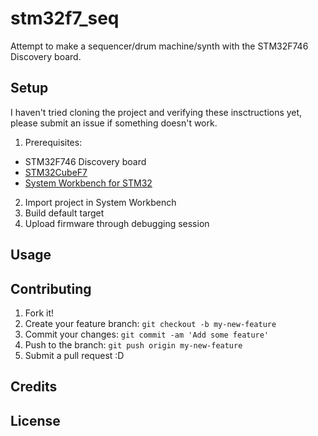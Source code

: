 # stm32f7_seq
Attempt to make a sequencer/drum machine/synth with the STM32F746 Discovery board.

## Setup
I haven't tried cloning the project and verifying these insctructions yet, please submit an issue if something doesn't work.
1. Prerequisites:
  - STM32F746 Discovery board
  - [STM32CubeF7](http://www.st.com/en/embedded-software/stm32cubef7.html)
  - [System Workbench for STM32](http://www.st.com/en/development-tools/sw4stm32.html)
2. Import project in System Workbench
3. Build default target
4. Upload firmware through debugging session

## Usage



## Contributing

1. Fork it!
2. Create your feature branch: `git checkout -b my-new-feature`
3. Commit your changes: `git commit -am 'Add some feature'`
4. Push to the branch: `git push origin my-new-feature`
5. Submit a pull request :D

## Credits

## License
